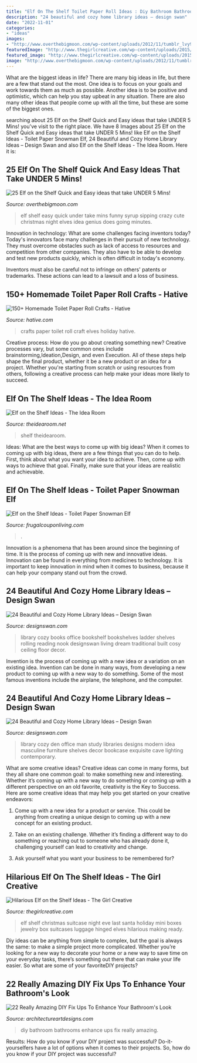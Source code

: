 ```yaml
---
title: "Elf On The Shelf Toilet Paper Roll Ideas : Diy Bathroom Bathrooms Enhance Ups Fix Really Amazing"
description: "24 beautiful and cozy home library ideas – design swan"
date: "2022-11-01"
categories:
- "ideas"
images:
- "http://www.overthebigmoon.com/wp-content/uploads/2012/11/tumblr_lvy9awoZL11r755nso1_500.jpg"
featuredImage: "http://www.thegirlcreative.com/wp-content/uploads/2015/11/elf-suitcase.jpg"
featured_image: "http://www.thegirlcreative.com/wp-content/uploads/2015/11/elf-suitcase.jpg"
image: "http://www.overthebigmoon.com/wp-content/uploads/2012/11/tumblr_lvy9awoZL11r755nso1_500.jpg"
---
```



What are the biggest ideas in life?
There are many big ideas in life, but there are a few that stand out the most. One idea is to focus on your goals and work towards them as much as possible. Another idea is to be positive and optimistic, which can help you stay upbeat in any situation. There are also many other ideas that people come up with all the time, but these are some of the biggest ones.

	

		
searching about 25 Elf on the Shelf Quick and Easy ideas that take UNDER 5 Mins! you've visit to the right place. We have 8 Images about 25 Elf on the Shelf Quick and Easy ideas that take UNDER 5 Mins! like Elf on the Shelf Ideas - Toilet Paper Snowman Elf, 24 Beautiful and Cozy Home Library Ideas – Design Swan and also Elf on the Shelf Ideas - The Idea Room. Here it is:
		
    
## 25 Elf On The Shelf Quick And Easy Ideas That Take UNDER 5 Mins!

<img loading=lazy src="http://www.overthebigmoon.com/wp-content/uploads/2012/11/tumblr_lvy9awoZL11r755nso1_500.jpg" onerror="this.onerror=null;this.src='https://tse2.mm.bing.net/th?id=OIP.Vnwpqs_9fBkSkAdCdpczcwAAAA&amp;pid=15.1';" alt="25 Elf on the Shelf Quick and Easy ideas that take UNDER 5 Mins!">

_Source: overthebigmoon.com_

>elf shelf easy quick under take mins funny syrup sipping crazy cute christmas night elves idea genius does going minutes. 

	

Innovation in technology: What are some challenges facing inventors today?
Today's innovators face many challenges in their pursuit of new technology. They must overcome obstacles such as lack of access to resources and competition from other companies. They also have to be able to develop and test new products quickly, which is often difficult in today's economy.

Inventors must also be careful not to infringe on others' patents or trademarks. These actions can lead to a lawsuit and a loss of business.

    
## 150+ Homemade Toilet Paper Roll Crafts - Hative

<img loading=lazy src="https://hative.com/wp-content/uploads/2014/03/toilet-paper-roll-crafts/15-holiday-elves-craft.jpg" onerror="this.onerror=null;this.src='https://tse2.mm.bing.net/th?id=OIP.Iw-Mfm37Tq-mls--NlNeQwHaJ4&amp;pid=15.1';" alt="150+ Homemade Toilet Paper Roll Crafts - Hative">

_Source: hative.com_

>crafts paper toilet roll craft elves holiday hative. 

	

Creative process: How do you go about creating something new?
Creative processes vary, but some common ones include brainstorming,Ideation,Design, and even Execution. All of these steps help shape the final product, whether it be a new product or an idea for a project. Whether you're starting from scratch or using resources from others, following a creative process can help make your ideas more likely to succeed.

    
## Elf On The Shelf Ideas - The Idea Room

<img loading=lazy src="https://www.theidearoom.net/wp-content/uploads/2015/11/25-DIY-Elf-On-The-Shelf-Ideas.png" onerror="this.onerror=null;this.src='https://tse2.mm.bing.net/th?id=OIP.E1kJNzeDir1nbk-nWLYuPwHaLH&amp;pid=15.1';" alt="Elf on the Shelf Ideas - The Idea Room">

_Source: theidearoom.net_

>shelf theidearoom. 

	

Ideas: What are the best ways to come up with big ideas?
When it comes to coming up with big ideas, there are a few things that you can do to help. First, think about what you want your idea to achieve. Then, come up with ways to achieve that goal. Finally, make sure that your ideas are realistic and achievable.

    
## Elf On The Shelf Ideas - Toilet Paper Snowman Elf

<img loading=lazy src="https://www.frugalcouponliving.com/wp-content/uploads/2014/11/TP-Snowman-Elf-on-the-shelf-ideas-frugal-coupon-living.jpg" onerror="this.onerror=null;this.src='https://tse2.mm.bing.net/th?id=OIP.GryHoLz8Gn0WH0Uu92pykgHaLH&amp;pid=15.1';" alt="Elf on the Shelf Ideas - Toilet Paper Snowman Elf">

_Source: frugalcouponliving.com_

>. 

	

Innovation is a phenomena that has been around since the beginning of time. It is the process of coming up with new and innovative ideas. Innovation can be found in everything from medicines to technology. It is important to keep innovation in mind when it comes to business, because it can help your company stand out from the crowd.

    
## 24 Beautiful And Cozy Home Library Ideas – Design Swan

<img loading=lazy src="http://img.designswan.com/2012/07/library/12.jpg" onerror="this.onerror=null;this.src='https://tse3.mm.bing.net/th?id=OIP.4SHe4kgEr4M2HQv6cb_Z9wHaJ5&amp;pid=15.1';" alt="24 Beautiful and Cozy Home Library Ideas – Design Swan">

_Source: designswan.com_

>library cozy books office bookshelf bookshelves ladder shelves rolling reading nook designswan living dream traditional built cosy ceiling floor decor. 

	

Invention is the process of coming up with a new idea or a variation on an existing idea. Invention can be done in many ways, from developing a new product to coming up with a new way to do something. Some of the most famous inventions include the airplane, the telephone, and the computer.

    
## 24 Beautiful And Cozy Home Library Ideas – Design Swan

<img loading=lazy src="http://img.designswan.com/2012/07/library/3.jpg" onerror="this.onerror=null;this.src='https://tse2.mm.bing.net/th?id=OIP.LTws_JQJh0fOdvEw5cdTAQHaFf&amp;pid=15.1';" alt="24 Beautiful and Cozy Home Library Ideas – Design Swan">

_Source: designswan.com_

>library cozy den office man study libraries designs modern idea masculine furniture shelves decor bookcase exquisite cave lighting contemporary. 

	

What are some creative ideas?
Creative ideas can come in many forms, but they all share one common goal: to make something new and interesting. Whether it’s coming up with a new way to do something or coming up with a different perspective on an old favorite, creativity is the Key to Success. Here are some creative ideas that may help you get started on your creative endeavors: 
1. Come up with a new idea for a product or service. This could be anything from creating a unique design to coming up with a new concept for an existing product.

2. Take on an existing challenge. Whether it’s finding a different way to do something or reaching out to someone who has already done it, challenging yourself can lead to creativity and change.

3. Ask yourself what you want your business to be remembered for?

    
## Hilarious Elf On The Shelf Ideas - The Girl Creative

<img loading=lazy src="http://www.thegirlcreative.com/wp-content/uploads/2015/11/elf-suitcase.jpg" onerror="this.onerror=null;this.src='https://tse4.mm.bing.net/th?id=OIP.dNLLQqdwPey8U1XrZNk4hwAAAA&amp;pid=15.1';" alt="Hilarious Elf on the Shelf Ideas - The Girl Creative">

_Source: thegirlcreative.com_

>elf shelf christmas suitcase night eve last santa holiday mini boxes jewelry box suitcases luggage hinged elves hilarious making ready. 

	

Diy ideas can be anything from simple to complex, but the goal is always the same: to make a simple project more complicated. Whether you’re looking for a new way to decorate your home or a new way to save time on your everyday tasks, there’s something out there that can make your life easier. So what are some of your favoriteDIY projects?

    
## 22 Really Amazing DIY Fix Ups To Enhance Your Bathroom&#039;s Look

<img loading=lazy src="http://www.architectureartdesigns.com/wp-content/uploads/2016/07/1-38.jpg" onerror="this.onerror=null;this.src='https://tse3.mm.bing.net/th?id=OIP.NqjQUL4uBQZNKaqMqhinSAHaLH&amp;pid=15.1';" alt="22 Really Amazing DIY Fix Ups To Enhance Your Bathroom&#039;s Look">

_Source: architectureartdesigns.com_

>diy bathroom bathrooms enhance ups fix really amazing. 

	

Results: How do you know if your DIY project was successful?
Do-it-yourselfers have a lot of options when it comes to their projects. So, how do you know if your DIY project was successful?

